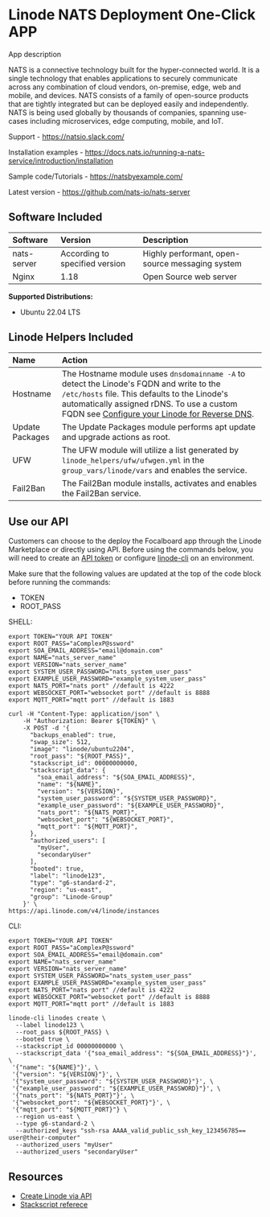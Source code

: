 # Linode NATS Deployment One-Click APP

App description

NATS is a connective technology built for the hyper-connected world. 
It is a single technology that enables applications to securely communicate 
across any combination of cloud vendors, on-premise, edge, web and mobile, and devices.
NATS consists of a family of open-source products that are tightly integrated but 
can be deployed easily and independently. NATS is being used globally by thousands of companies, 
spanning use-cases including microservices, edge computing, mobile, and IoT.

Support - https://natsio.slack.com/

Installation examples - https://docs.nats.io/running-a-nats-service/introduction/installation

Sample code/Tutorials - https://natsbyexample.com/

Latest version - https://github.com/nats-io/nats-server

## Software Included

| Software  | Version   | Description   |
| :---      | :----     | :---          |
| nats-server | According to specified version | Highly performant, open-source messaging system |
| Nginx | 1.18 | Open Source web server |

**Supported Distributions:**

- Ubuntu 22.04 LTS

## Linode Helpers Included

| Name  | Action  |
| :---  | :---    |
| Hostname   | The Hostname module uses `dnsdomainname -A` to detect the Linode's FQDN and write to the `/etc/hosts` file. This defaults to the Linode's automatically assigned rDNS. To use a custom FQDN see [Configure your Linode for Reverse DNS](https://www.linode.com/docs/guides/configure-your-linode-for-reverse-dns/).  |
| Update Packages   | The Update Packages module performs apt update and upgrade actions as root.  |
| UFW   | The UFW module will utilize a list generated by `linode_helpers/ufw/ufwgen.yml` in the `group_vars/linode/vars` and enables the service.  |
| Fail2Ban   | The Fail2Ban module installs, activates and enables the Fail2Ban service.  |

## Use our API

Customers can choose to the deploy the Focalboard app through the Linode Marketplace or directly using API. Before using the commands below, you will need to create an [API token](https://www.linode.com/docs/products/tools/linode-api/get-started/#create-an-api-token) or configure [linode-cli](https://www.linode.com/products/cli/) on an environment.

Make sure that the following values are updated at the top of the code block before running the commands:
- TOKEN
- ROOT_PASS

SHELL:
```
export TOKEN="YOUR API TOKEN"
export ROOT_PASS="aComplexP@ssword"
export SOA_EMAIL_ADDRESS="email@domain.com"
export NAME="nats_server_name"
export VERSION="nats_server_name"
export SYSTEM_USER_PASSWORD="nats_system_user_pass"
export EXAMPLE_USER_PASSWORD="example_system_user_pass"
export NATS_PORT="nats port" //default is 4222
export WEBSOCKET_PORT="websocket port" //default is 8888
export MQTT_PORT="mqtt port" //default is 1883

curl -H "Content-Type: application/json" \
    -H "Authorization: Bearer ${TOKEN}" \
    -X POST -d '{
      "backups_enabled": true,
      "swap_size": 512,
      "image": "linode/ubuntu2204",
      "root_pass": "${ROOT_PASS}",
      "stackscript_id": 00000000000,
      "stackscript_data": {
        "soa_email_address": "${SOA_EMAIL_ADDRESS}",
        "name": "${NAME}",
        "version": "${VERSION}",
        "system_user_password": "${SYSTEM_USER_PASSWORD}",
        "example_user_password": "${EXAMPLE_USER_PASSWORD}",
        "nats_port": "${NATS_PORT}",
        "websocket_port": "${WEBSOCKET_PORT}",
        "mqtt_port": "${MQTT_PORT}",
      },
      "authorized_users": [
        "myUser",
        "secondaryUser"
      ],
      "booted": true,
      "label": "linode123",
      "type": "g6-standard-2",
      "region": "us-east",
      "group": "Linode-Group"
    }' \
https://api.linode.com/v4/linode/instances
```

CLI:
```
export TOKEN="YOUR API TOKEN"
export ROOT_PASS="aComplexP@ssword"
export SOA_EMAIL_ADDRESS="email@domain.com"
export NAME="nats_server_name"
export VERSION="nats_server_name"
export SYSTEM_USER_PASSWORD="nats_system_user_pass"
export EXAMPLE_USER_PASSWORD="example_system_user_pass"
export NATS_PORT="nats port" //default is 4222
export WEBSOCKET_PORT="websocket port" //default is 8888
export MQTT_PORT="mqtt port" //default is 1883

linode-cli linodes create \
  --label linode123 \
  --root_pass ${ROOT_PASS} \
  --booted true \
  --stackscript_id 00000000000 \
  --stackscript_data '{"soa_email_address": "${SOA_EMAIL_ADDRESS}"}', \
 '{"name": "${NAME}"}', \
 '{"version": "${VERSION}"}', \
 '{"system_user_password": "${SYSTEM_USER_PASSWORD}"}', \
 '{"example_user_password": "${EXAMPLE_USER_PASSWORD}"}', \
 '{"nats_port": "${NATS_PORT}"}', \
 '{"websocket_port": "${WEBSOCKET_PORT}"}', \
 '{"mqtt_port": "${MQTT_PORT}"} \ 
  --region us-east \
  --type g6-standard-2 \
  --authorized_keys "ssh-rsa AAAA_valid_public_ssh_key_123456785== user@their-computer"
  --authorized_users "myUser"
  --authorized_users "secondaryUser"
```

## Resources

- [Create Linode via API](https://www.linode.com/docs/api/linode-instances/#linode-create)
- [Stackscript referece](https://www.linode.com/docs/guides/writing-scripts-for-use-with-linode-stackscripts-a-tutorial/#user-defined-fields-udfs)


